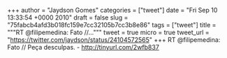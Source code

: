 
+++
author = "Jaydson Gomes"
categories = ["tweet"]
date = "Fri Sep 10 13:33:54 +0000 2010"
draft = false
slug = "75fabcb4afd3b018fc159e7cc32105b7cc3b8e86"
tags = ["tweet"]
title = """RT @filipemedina: Fato //..."""
tweet = true
micro = true
tweet_url = "https://twitter.com/jaydson/status/24104572565"
+++
RT @filipemedina: Fato // Peça desculpas. - http://tinyurl.com/2wfb837
